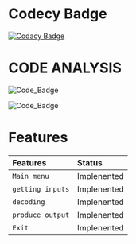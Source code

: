 # Codecy Badge
 [![Codacy Badge](https://app.codacy.com/project/badge/Grade/fc68b43a46e94425afb05c5c1e07079c)](https://www.codacy.com/gh/AKIVISHNU473/ColorCodeResistor_Appl/dashboard?utm_source=github.com&amp;utm_medium=referral&amp;utm_content=AKIVISHNU473/ColorCodeResistor_Appl&amp;utm_campaign=Badge_Grade)
 # CODE ANALYSIS
 ![Code_Badge](https://api.codiga.io/project/31143/score/svg)
 
 ![Code_Badge](https://api.codiga.io/project/31143/status/svg)
 
 # Features
|   Features   |   Status    |
|   :---       |   :---      |
|  `Main menu` | Implenented |
|`getting inputs`| Implenented |
|`decoding` | Implenented |
|`produce output`| Implenented |
|    `Exit`      | Implenented |
 
